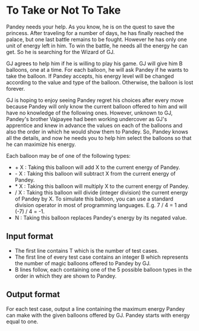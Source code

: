 # To Take or Not To Take

Pandey needs your help. As you know, he is on the quest to save the princess. After traveling for a number of days, he has finally reached the palace, but one last battle remains to be fought. However he has only one unit of energy left in him. To win the battle, he needs all the energy he can get. So he is searching for the Wizard of GJ.

GJ agrees to help him if he is willing to play his game. GJ will give him B balloons, one at a time. For each balloon, he will ask Pandey if he wants to take the balloon. If Pandey accepts, his energy level will be changed according to the value and type of the balloon. Otherwise, the balloon is lost forever.

GJ is hoping to enjoy seeing Pandey regret his choices after every move because Pandey will only know the current balloon offered to him and will have no knowledge of the following ones. However, unknown to GJ, Pandey's brother Vajpayee had been working undercover as GJ's apprentice and knew in advance the values on each of the balloons and also the order in which he would show them to Pandey. So, Pandey knows all the details, and now he needs you to help him select the balloons so that he can maximize his energy.

Each balloon may be of one of the following types:

- \+ X : Taking this balloon will add X to the current energy of Pandey.
- \- X : Taking this balloon will subtract X from the current energy of Pandey.
- \* X : Taking this balloon will multiply X to the current energy of Pandey.
- / X : Taking this balloon will divide (integer division) the current energy of Pandey by X. To simulate this balloon, you can use a standard division operator in most of programming languages. E.g. 7 / 4 = 1 and (-7) / 4 = -1.
- N : Taking this balloon replaces Pandey's energy by its negated value.

## Input format

- The first line contains T which is the number of test cases.
- The first line of every test case contains an integer B which represents the number of magic balloons offered to Pandey by GJ.
- B lines follow, each containing one of the 5 possible balloon types in the order in which they are shown to Pandey.

## Output format

For each test case, output a line containing the maximum energy Pandey can make with the given balloons offered by GJ. Pandey starts with energy equal to one.
